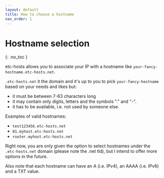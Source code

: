 ```yaml
---
layout: default
title: How to choose a hostname
nav_order: 1
---
```


# Hostname selection
{: .no_toc }

etc-hosts allows you to associate your IP with a hostname like `your-fancy-hostname.etc-hosts.net`.

`.etc-hosts.net` it the domain and it's up to you to pick `your-fancy-hostname` based on your needs and likes but:

- it must be between 7-63 characters long 
- it may contain only digits, letters and the symbols "." and "-".
- it has to be available, i.e. not used by someone else.

Examples of valid hostnames:
- `test123456.etc-hosts.net`
- `01.myhost.etc-hosts.net`
- `router.myhost.etc-hosts.net`

Right now, you are only given the option to select hostnames under the `.etc-hosts.net` domain (please note the .net tld),
but I intend to offer more options in the future.

Also note that each hostname can have an A (i.e. IPv4), an AAAA (i.e. IPv6) and a TXT value.